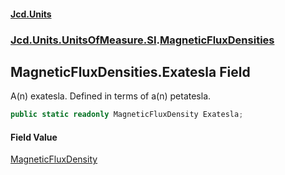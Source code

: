 #### [Jcd.Units](index.md 'index')
### [Jcd.Units.UnitsOfMeasure.SI](Jcd.Units.UnitsOfMeasure.SI.md 'Jcd.Units.UnitsOfMeasure.SI').[MagneticFluxDensities](Jcd.Units.UnitsOfMeasure.SI.MagneticFluxDensities.md 'Jcd.Units.UnitsOfMeasure.SI.MagneticFluxDensities')

## MagneticFluxDensities.Exatesla Field

A(n) exatesla. Defined in terms of a(n) petatesla.

```csharp
public static readonly MagneticFluxDensity Exatesla;
```

#### Field Value
[MagneticFluxDensity](Jcd.Units.UnitTypes.MagneticFluxDensity.md 'Jcd.Units.UnitTypes.MagneticFluxDensity')